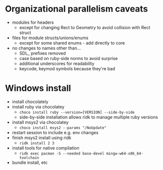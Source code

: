 # Organizational parallelism caveats
- modules for headers
  - except for changing Rect to Geometry to avoid collision with Rect struct
- files for module structs/unions/enums
  - except for some shared enums - add directly to core
- no changes to names other than...
  - SDL_ prefixes removed
  - case based on ruby-side norms to avoid surprise
  - additional underscores for readability
  - keycode, keymod symbols because they're bad


#  Windows install

- install chocolately
- install ruby via chocolatey
  - `choco install ruby --version=[VERSION] --side-by-side`
  - side-by-side installation allows ridk to manage multiple ruby versions
- install msys2 via chocolatey
  - `choco install msys2 --params "/NoUpdate"`
- restart session to include e.g. env changes
- finish msys2 install using ridk
  - `ridk install 2 3`
- install tools for native compilation
  - `ridk exec pacman -S --needed base-devel mingw-w64-x86_64-toolchain`
- bundle install, etc
